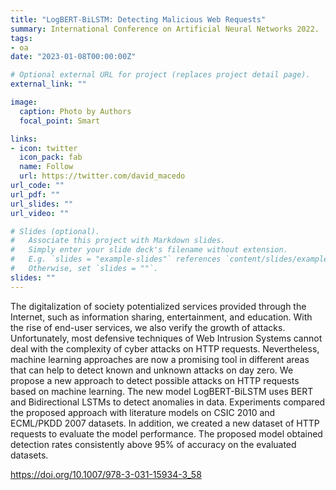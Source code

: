 ```yaml
---
title: "LogBERT-BiLSTM: Detecting Malicious Web Requests"
summary: International Conference on Artificial Neural Networks 2022.
tags:
- oa
date: "2023-01-08T00:00:00Z"

# Optional external URL for project (replaces project detail page).
external_link: ""

image:
  caption: Photo by Authors
  focal_point: Smart

links:
- icon: twitter
  icon_pack: fab
  name: Follow
  url: https://twitter.com/david_macedo
url_code: ""
url_pdf: ""
url_slides: ""
url_video: ""

# Slides (optional).
#   Associate this project with Markdown slides.
#   Simply enter your slide deck's filename without extension.
#   E.g. `slides = "example-slides"` references `content/slides/example-slides.md`.
#   Otherwise, set `slides = ""`.
slides: ""
---
```


The digitalization of society potentialized services provided through the Internet, such as information sharing, entertainment, and education. With the rise of end-user services, we also verify the growth of attacks. Unfortunately, most defensive techniques of Web Intrusion Systems cannot deal with the complexity of cyber attacks on HTTP requests. Nevertheless, machine learning approaches are now a promising tool in different areas that can help to detect known and unknown attacks on day zero. We propose a new approach to detect possible attacks on HTTP requests based on machine learning. The new model LogBERT-BiLSTM uses BERT and Bidirectional LSTMs to detect anomalies in data. Experiments compared the proposed approach with literature models on CSIC 2010 and ECML/PKDD 2007 datasets. In addition, we created a new dataset of HTTP requests to evaluate the model performance. The proposed model obtained detection rates consistently above 95% of accuracy on the evaluated datasets.

https://doi.org/10.1007/978-3-031-15934-3_58
